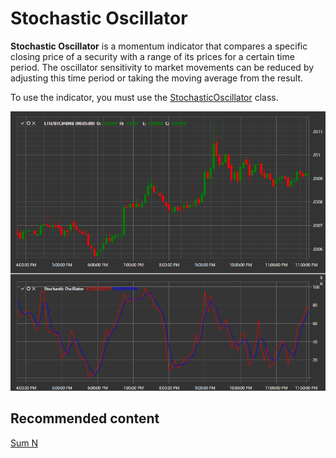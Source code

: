 # Stochastic Oscillator

**Stochastic Oscillator** is a momentum indicator that compares a specific closing price of a security with a range of its prices for a certain time period. The oscillator sensitivity to market movements can be reduced by adjusting this time period or taking the moving average from the result. 

To use the indicator, you must use the [StochasticOscillator](xref:StockSharp.Algo.Indicators.StochasticOscillator) class. 

![IndicatorStochasticOscillator](../../../../images/indicatorstochasticoscillator.png)

## Recommended content

[Sum N](sum_n.md)
